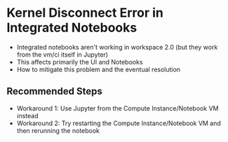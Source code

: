<properties 
    pageTitle="Kernel Disconnect Error in Integrated Notebooks"
    description="Kernel Disconnect Error in Integrated Notebooks"
    service="microsoft.machinelearning"
    resource="computeinstance"
    authors="hustcrystal"
    ms.author="chrjia, femi.olukoya"
    displayOrder="1"
    selfHelpType="resource"
    supportTopicIds="32690895"
    resourceTags="notebook,computeinstance"
    productPesIds="16644"
    cloudEnvironments="public"
    articleId="microsoft.machinelearning.computeinstance.kerneldisconnect"
	ownershipId="AzureML_AzureMachineLearningServices"
/>

# Kernel Disconnect Error in Integrated Notebooks

- Integrated notebooks aren't working in workspace 2.0 (but they work from the vm/ci itself in Jupyter)
- This affects primarily the UI and Notebooks
- How to mitigate this problem and the eventual resolution

## **Recommended Steps**

- Workaround 1: Use Jupyter from the Compute Instance/Notebook VM instead
- Workaround 2: Try restarting the Compute Instance/Notebook VM and then rerunning the notebook
